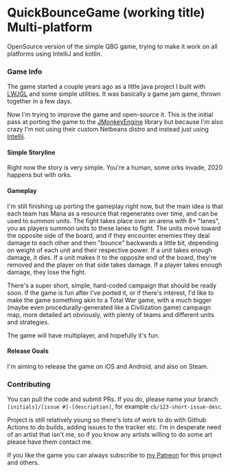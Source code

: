 # QuickBounceGame (working title) Multi-platform
OpenSource version of the simple QBG game, trying to make it work on all platforms using IntelliJ and kotlin.

### Game Info

The game started a couple years ago as a little java project I built with [LWJGL](https://www.lwjgl.org/) and some simple utilities. It was basically a game jam game, thrown together in a few days.

Now I'm trying to improve the game and open-source it. This is the initial pass at porting the game to the [JMonkeyEngine](https://jmonkeyengine.org/) library but because I'm also crazy I'm not using their custom Netbeans distro and instead just using [Intellij](https://www.jetbrains.com/idea/).

#### Simple Storyline

Right now the story is very simple. You're a human, some orks invade, 2020 happens but with orks.

#### Gameplay

I'm still finishing up porting the gameplay right now, but the main idea is that each team has Mana as a resource that regenerates over time, and can be used to summon units. The fight takes place over an arena with 8+ "lanes", you as players summon units to these lanes to fight. The units move toward the opposite side of the board, and if they encounter enemies they deal damage to each other and then "bounce" backwards a little bit, depending on weight of each unit and their respective power. If a unit takes enough damage, it dies. If a unit makes it to the opposite end of the board, they're removed and the player on that side takes damage. If a player takes enough damage, they lose the fight.

There's a super short, simple, hard-coded campaign that should be ready soon. If the game is fun after I've ported it, or if there's interest, I'd like to make the game something akin to a Total War game, with a much bigger (maybe even procedurally-generated like a Civilization game) campaign map, more detailed art obviously, with plenty of teams and different units and strategies.

The game will have multiplayer, and hopefully it's fun.

#### Release Goals

I'm aiming to release the game on iOS and Android, and also on Steam.

### Contributing

You can pull the code and submit PRs. If you do, please name your branch `[initials]/[issue #]-[description]`, for example `cb/123-short-issue-desc`. 

Project is still relatively young so there's lots of work to do with Github Actions to do builds, adding issues to the tracker etc. I'm in desperate need of an artist that isn't me, so if you know any artists willing to do some art please have them contact me.

If you like the game you can always subscribe to <a href="https://www.patreon.com/bePatron?u=884446" data-patreon-widget-type="become-patron-button">my Patreon</a> for this project and others.


